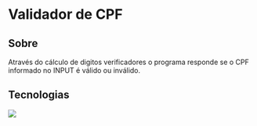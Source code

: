 <h1>Validador de CPF</h1>

<h2> Sobre </h2>
<p>Através do cálculo de digitos verificadores o programa responde se o CPF informado no INPUT é válido ou inválido.</p>

##  Tecnologias
<div>
  <img src="https://img.shields.io/badge/Python-F7DF1E?style=for-the-badge&logo=python&logoColor=Blue">
</div>
